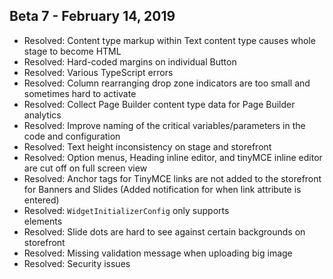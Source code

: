## Beta 7 - February 14, 2019

- Resolved: Content type markup within Text content type causes whole stage to become HTML <!--MC-13917-->
- Resolved: Hard-coded margins on individual Button <!--MC-13925-->
- Resolved: Various TypeScript errors <!--MC-10833-->
- Resolved: Column rearranging drop zone indicators are too small and sometimes hard to activate <!--MC-4262-->
- Resolved: Collect Page Builder content type data for Page Builder analytics <!--MC-1426-->
- Resolved: Improve naming of the critical variables/parameters in the code and configuration <!--MC-5810-->
- Resolved: Text height inconsistency on stage and storefront <!--MC-4254-->
- Resolved: Option menus, Heading inline editor, and tinyMCE inline editor are cut off on full screen view <!--MC-5383-->
- Resolved: Anchor tags for TinyMCE links are not added to the storefront for Banners and Slides (Added notification for when link attribute is entered) <!--MC-5386-->
- Resolved: `WidgetInitializerConfig` only supports <div /> elements <!--MC-13770-->
- Resolved: Slide dots are hard to see against certain backgrounds on storefront <!--MC-5701-->
- Resolved: Missing validation message when uploading big image <!--MC-5184-->
- Resolved: Security issues <!--MC-10871, MC-13922-->